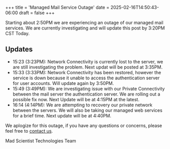 +++
title = 'Managed Mail Service Outage'
date = 2025-02-16T14:50:43-06:00
draft = false
+++

Starting about 2:50PM we are experiencing an outage of our managed mail services. We are currently investigating and will update this post by 3:20PM CST Today.

## Updates

* 15:23 (3:23PM): Network Connectivity is currently lost to the server, we are still investigating the problem. Next updat will be posted at 3:35PM.
* 15:33 (3:33PM): Network Connectivity has been restored, however the service is down because it unable to access the authentication server for user accounts. Will update again by 3:50PM. 
* 15:49 (3:49PM): We are investigating issue with our Private Connectivity between the mail server the authentication server. We are rolling out a possible fix now. Next Update will be at 4:15PM at the latest.
* 16:14 (4:14PM): We are attempting to recovery our private network between the servers. We will also be taking our managed web services for a brief time. Next update will be at 4:40PM.

We aplogize for this outage, if you have any questions or concerns, please feel free to [contact us](https://madscitech.com/about/contact/).

Mad Scientist Technologies Team
